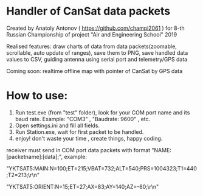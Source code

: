 # Handler of CanSat data packets
Created by Anatoly Antonov ( https://github.com/champi2061 ) for 8-th Russian Championship of project "Air and Engineering School" 2019

Realised features: draw charts of data from data packets(zoomable, scrollable, auto update of ranges), save them to PNG, save handled data values to CSV,  guiding antenna using serial port and telemetry/GPS data

Coming soon: realtime offline map with pointer of CanSat by GPS data

# How to use:
1) Run test.exe (from "test" folder), look for your COM port name and its baud rate. Example: "COM3" , "Baudrate: 9600" , etc.
2) Open settings.ini and fill all fields.
2) Run Station.exe, wait for first packet to be handled.
3) enjoy! don't waste your time , create things, happy coding.

receiver must send in COM port data packets with format "NAME:[packetname]:[data];", example:

"YKTSAT5:MAIN:N=100;ET=215;VBAT=732;ALT=540;PRS=1004323;T1=440;T2=213;\r\n"

"YKTSAT5:ORIENT:N=15;ET=27;AX=83;AY=140;AZ=-60;\r\n"

